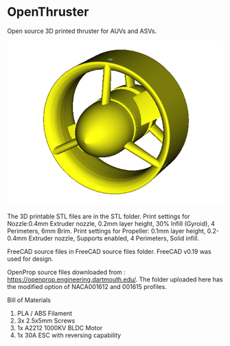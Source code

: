 # OpenThruster
Open source 3D printed thruster for AUVs and ASVs.

![alt text](https://github.com/DisCoLabIITK/OpenThruster/blob/main/Images/3D_Render.png?raw=true)

The 3D printable STL files are in the STL folder. 
Print settings for Nozzle:0.4mm Extruder nozzle, 0.2mm layer height, 30% Infill (Gyroid), 4 Perimeters, 6mm Brim.
Print settings for Propeller: 0.1mm layer height, 0.2-0.4mm Extruder nozzle, Supports enabled, 4 Perimeters, Solid infill.

FreeCAD source files in FreeCAD source files folder. FreeCAD v0.19 was used for design.

OpenProp source files downloaded from : https://openprop.engineering.dartmouth.edu/. The folder uploaded here has the modified option of NACA001612 and 001615 profiles.

Bill of Materials
1. PLA / ABS Filament
2. 3x 2.5x5mm Screws
3. 1x A2212 1000KV BLDC Motor
4. 1x 30A ESC with reversing capability
